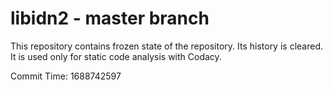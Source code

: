 # libidn2 - master branch

This repository contains frozen state of the repository.
Its history is cleared. It is used only for static code
analysis with Codacy.

Commit Time: 1688742597